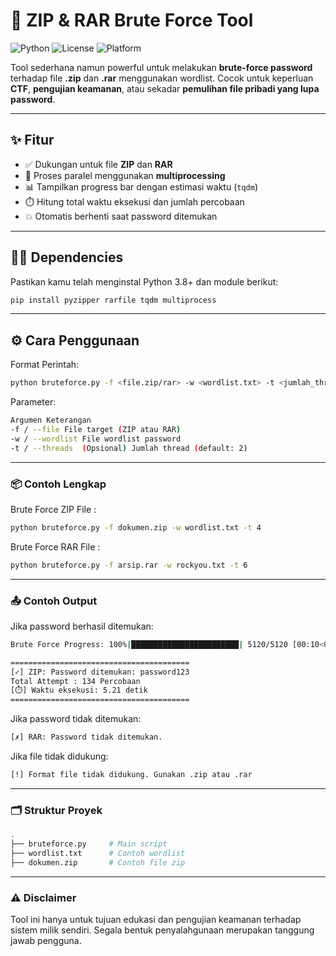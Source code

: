 # 🔐 ZIP & RAR Brute Force Tool

![Python](https://img.shields.io/badge/Python-3.8%2B-blue)
![License](https://img.shields.io/badge/License-MIT-green)
![Platform](https://img.shields.io/badge/Platform-Windows%20%7C%20Linux-lightgrey)

Tool sederhana namun powerful untuk melakukan **brute-force password** terhadap file **.zip** dan **.rar** menggunakan wordlist. Cocok untuk keperluan **CTF**, **pengujian keamanan**, atau sekadar **pemulihan file pribadi yang lupa password**.

---

## ✨ Fitur

- ✅ Dukungan untuk file **ZIP** dan **RAR**
- 🚀 Proses paralel menggunakan **multiprocessing**
- 📊 Tampilkan progress bar dengan estimasi waktu (`tqdm`)
- ⏱️ Hitung total waktu eksekusi dan jumlah percobaan
- 💥 Otomatis berhenti saat password ditemukan

---

## 🧑‍💻 Dependencies

Pastikan kamu telah menginstal Python 3.8+ dan module berikut:

```bash
pip install pyzipper rarfile tqdm multiprocess
```

---

## ⚙️ Cara Penggunaan

Format Perintah:

```bash
python bruteforce.py -f <file.zip/rar> -w <wordlist.txt> -t <jumlah_threads>
```

Parameter:
```bash
Argumen	Keterangan
-f / --file	File target (ZIP atau RAR)
-w / --wordlist	File wordlist password
-t / --threads	(Opsional) Jumlah thread (default: 2)
```
---

### 📦 Contoh Lengkap

Brute Force ZIP File :

```bash
python bruteforce.py -f dokumen.zip -w wordlist.txt -t 4
```

Brute Force RAR File :

```bash
python bruteforce.py -f arsip.rar -w rockyou.txt -t 6
```

---

### 📤 Contoh Output

Jika password berhasil ditemukan:

```bash
Brute Force Progress: 100%|████████████████████████| 5120/5120 [00:10<00:00, 502.01pass/s]

========================================
[✓] ZIP: Password ditemukan: password123
Total Attempt : 134 Percobaan
[⏱️] Waktu eksekusi: 5.21 detik
========================================
```

Jika password tidak ditemukan:

```bash
[✗] RAR: Password tidak ditemukan.
```

Jika file tidak didukung:

```bash
[!] Format file tidak didukung. Gunakan .zip atau .rar
```

---

### 🗂️ Struktur Proyek

```bash
.
├── bruteforce.py     # Main script
├── wordlist.txt      # Contoh wordlist
├── dokumen.zip       # Contoh file zip
```

---

### ⚠️ Disclaimer
Tool ini hanya untuk tujuan edukasi dan pengujian keamanan terhadap sistem milik sendiri.
Segala bentuk penyalahgunaan merupakan tanggung jawab pengguna.


